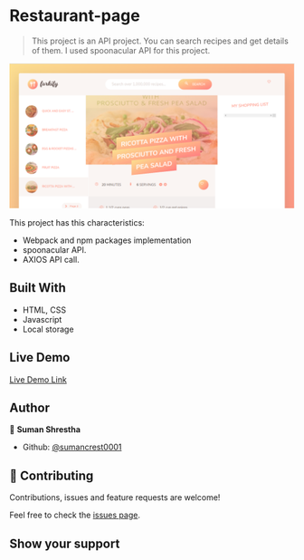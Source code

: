 # Restaurant-page

> This project is an API project. You can search recipes and get details of them. I used spoonacular API for this project.

![screenshot](dist/img/screenshot.png)

This project has this characteristics:
  - Webpack and npm packages implementation
  - spoonacular API.
  - AXIOS API call.
## Built With

- HTML, CSS
- Javascript
- Local storage



## Live Demo

[Live Demo Link](https://github.com/sumancrest0001/recipe-API)

## Author

👤 **Suman Shrestha**

- Github: [@sumancrest0001](https://github.com/sumancrest0001)

## 🤝 Contributing

Contributions, issues and feature requests are welcome!

Feel free to check the [issues page](https://github.com/sumancrest0001/recipe-API/issues).

## Show your support